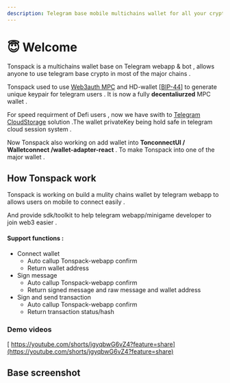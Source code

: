 ```yaml
---
description: Telegram base mobile multichains wallet for all your crypto
---
```


# 😇 Welcome

Tonspack is a multichains wallet base on Telegram webapp & bot , allows anyone to use telegram base crypto in most of the major chains .&#x20;

Tonspack used to use [Web3auth MPC](https://github.com/Tonspay/Tonspack-Web3auth-Telegram-Webapp-MPC-Middleware) and HD-wallet \[[BIP-44](https://github.com/bitcoin/bips/blob/master/bip-0044.mediawiki)] to generate unique keypair for telegram users .  It is now a fully **decentaliurzed** MPC wallet .

For speed requirment of Defi users , now we have swith to [Telegram CloudStorage](https://github.com/Tonspay/Tonspack-font-end-nextjs/tree/cloudstorage) solution .The wallet privateKey being hold safe in telegram cloud session system .&#x20;

Now Tonspack also working on add wallet into **TonconnectUI / Walletconnect /wallet-adapter-react** . To make Tonspack into one of the major wallet .

## How Tonspack work

Tonspack is working on build a mulity chains wallet by telegram webapp to allows users on mobile to connect easily .

And provide sdk/toolkit to help telegram webapp/minigame developer to join web3 easier .

#### Support functions :&#x20;

* Connect wallet&#x20;
  * Auto callup Tonspack-webapp confirm
  * Return wallet address
* Sign message
  * Auto callup Tonspack-webapp confirm
  * Return signed message and raw message and wallet address
* Sign and send transaction
  * Auto callup Tonspack-webapp confirm
  * Return transaction status/hash

### Demo videos

[ https://youtube.com/shorts/jgyqbwG6vZ4?feature=share](https://youtube.com/shorts/jgyqbwG6vZ4?feature=share)

## Base screenshot&#x20;

<figure><img src=".gitbook/assets/屏幕快照 2024-08-01 下午4.14.17.png" alt=""><figcaption></figcaption></figure>

<figure><img src=".gitbook/assets/屏幕快照 2024-08-01 下午4.14.23 (2).png" alt=""><figcaption></figcaption></figure>

<figure><img src=".gitbook/assets/屏幕快照 2024-08-01 下午4.14.32.png" alt=""><figcaption></figcaption></figure>

<figure><img src=".gitbook/assets/屏幕快照 2024-08-01 下午4.14.39.png" alt=""><figcaption></figcaption></figure>

<figure><img src=".gitbook/assets/屏幕快照 2024-08-01 下午4.16.21.png" alt=""><figcaption></figcaption></figure>
